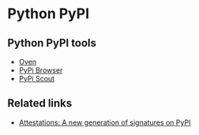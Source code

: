 # Python PyPI

## Python PyPI tools

- [Oven](https://pyoven.org/)
- [PyPi Browser](https://pypi-browser.org/)
- [PyPi Scout](https://pypiscout.com/)

## Related links

- [Attestations: A new generation of signatures on PyPI](https://blog.trailofbits.com/2024/11/14/attestations-a-new-generation-of-signatures-on-pypi/)
